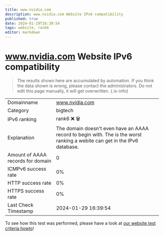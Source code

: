 ```yaml
---
title: www.nvidia.com
description: www.nvidia.com Website IPv6 compatibility
published: true
date: 2024-01-29T16:39:54
tags: website, rank6
editor: markdown
---
```


# www.nvidia.com Website IPv6 compatibility

> The results shown here are accumulated by automation. If you think the data shown is wrong, please contact the administrators. 
> Do not edit this page manually, it will get overwritten.
{.is-info}


|   |   |
| - | - |
| Domainname | www.nvidia.com
| Category | bigtech |
| IPv6 ranking | rank6 :x: :wastebasket: |
| Explanation | The domain doesn't even have an AAAA record to begin with. The is the worst ranking a webite can get in the IPv6 database. |
| Amount of AAAA records for domain | 0 |
| ICMPv6 success rate | 0%|
| HTTP success rate | 0% |
| HTTPS success rate | 0% |
| Last Check Timestamp | 2024-01-29 16:39:54 |

To see how this test was performed, please have a look at [our website test criteria howto](/howto/testcriteria/website)!

